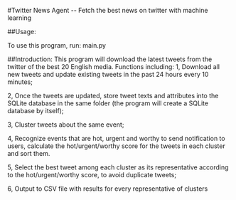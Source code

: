 #Twitter News Agent -- Fetch the best news on twitter with machine learning

##Usage:

To use this program, run: main.py

##Introduction:
This program will download the latest tweets from the twitter of the best 20 English media. Functions including:
1, Download all new tweets and update existing tweets in the past 24 hours every 10 minutes;

2, Once the tweets are updated, store tweet texts and attributes into the SQLite database in the same folder (the program will create a SQLite database by itself);

3, Cluster tweets about the same event;

4, Recognize events that are hot, urgent and worthy to send notification to users, calculate the hot/urgent/worthy score for the tweets in each cluster and sort them.

5, Select the best tweet among each cluster as its representative according to the hot/urgent/worthy score, to avoid duplicate tweets;

6, Output to CSV file with results for every representative of clusters


